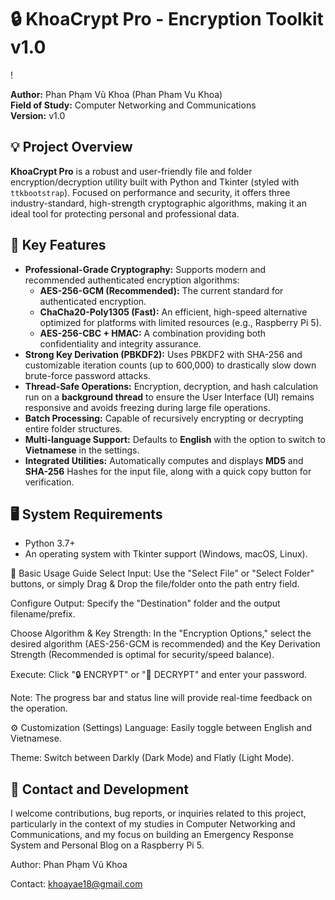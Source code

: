 # 🔒 KhoaCrypt Pro - Encryption Toolkit v1.0

!

**Author:** Phan Phạm Vũ Khoa (Phan Pham Vu Khoa)  
**Field of Study:** Computer Networking and Communications  
**Version:** v1.0

## 💡 Project Overview

**KhoaCrypt Pro** is a robust and user-friendly file and folder encryption/decryption utility built with Python and Tkinter (styled with `ttkbootstrap`). Focused on performance and security, it offers three industry-standard, high-strength cryptographic algorithms, making it an ideal tool for protecting personal and professional data.

## 🌟 Key Features

* **Professional-Grade Cryptography:** Supports modern and recommended authenticated encryption algorithms:
    * **AES-256-GCM (Recommended):** The current standard for authenticated encryption.
    * **ChaCha20-Poly1305 (Fast):** An efficient, high-speed alternative optimized for platforms with limited resources (e.g., Raspberry Pi 5).
    * **AES-256-CBC + HMAC:** A combination providing both confidentiality and integrity assurance.
* **Strong Key Derivation (PBKDF2):** Uses PBKDF2 with SHA-256 and customizable iteration counts (up to 600,000) to drastically slow down brute-force password attacks.
* **Thread-Safe Operations:** Encryption, decryption, and hash calculation run on a **background thread** to ensure the User Interface (UI) remains responsive and avoids freezing during large file operations.
* **Batch Processing:** Capable of recursively encrypting or decrypting entire folder structures.
* **Multi-language Support:** Defaults to **English** with the option to switch to **Vietnamese** in the settings.
* **Integrated Utilities:** Automatically computes and displays **MD5** and **SHA-256** Hashes for the input file, along with a quick copy button for verification.

## 🖥️ System Requirements

* Python 3.7+
* An operating system with Tkinter support (Windows, macOS, Linux).

📝 Basic Usage Guide
Select Input: Use the "Select File" or "Select Folder" buttons, or simply Drag & Drop the file/folder onto the path entry field.

Configure Output: Specify the "Destination" folder and the output filename/prefix.

Choose Algorithm & Key Strength: In the "Encryption Options," select the desired algorithm (AES-256-GCM is recommended) and the Key Derivation Strength (Recommended is optimal for security/speed balance).

Execute: Click "🔒 ENCRYPT" or "🔑 DECRYPT" and enter your password.

Note: The progress bar and status line will provide real-time feedback on the operation.

⚙️ Customization (Settings)
Language: Easily toggle between English and Vietnamese.

Theme: Switch between Darkly (Dark Mode) and Flatly (Light Mode).

## 🤝 Contact and Development
I welcome contributions, bug reports, or inquiries related to this project, particularly in the context of my studies in Computer Networking and Communications, and my focus on building an Emergency Response System and Personal Blog on a Raspberry Pi 5.

Author: Phan Phạm Vũ Khoa

Contact: khoayae18@gmail.com
